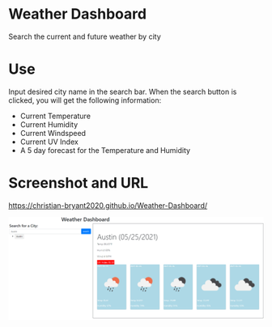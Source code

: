 # Weather Dashboard
Search the current and future weather by city

# Use
Input desired city name in the search bar.
When the search button is clicked, you will get the following information:
 - Current Temperature
 - Current Humidity
 - Current Windspeed
 - Current UV Index
 - A 5 day forecast for the Temperature and Humidity

 # Screenshot and URL

 https://christian-bryant2020.github.io/Weather-Dashboard/

 ![Dashboard Image](./Assets/weather-dashboard.PNG)
